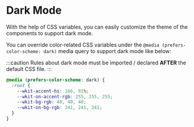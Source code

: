 # Dark Mode

With the help of CSS variables, you can easily customize the theme of the components to support dark mode.

You can override color-related CSS variables under the `@media (prefers-color-scheme: dark)` media query to support dark mode like below:

<!-- :::tip
You may also defined dark mode theme under the `[data-theme='dark']:root` selector, as it is a common practice in the web development community.
::: -->

:::caution
Rules about dark mode must be imported / declared **AFTER** the default CSS file.
:::

```scss
@media (prefers-color-scheme: dark) {
  :root {
    --wkit-accent-hs: 166, 91%;
    --wkit-on-accent-rgb: 255, 255, 255;
    --wkit-bg-rgb: 40, 40, 40;
    --wkit-on-bg-rgb: 241, 241, 241;
  }
}
```
